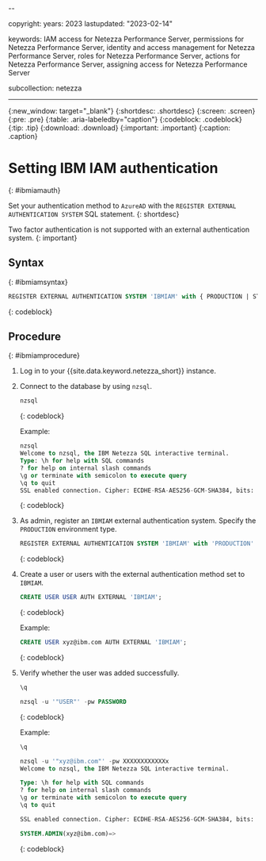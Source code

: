 --

copyright:
  years:  2023
lastupdated: "2023-02-14"

keywords: IAM access for Netezza Performance Server, permissions for Netezza Performance Server, identity and access management for Netezza Performance Server, roles for Netezza Performance Server, actions for Netezza Performance Server, assigning access for Netezza Performance Server

subcollection: netezza

---

{:new_window: target="_blank"}
{:shortdesc: .shortdesc}
{:screen: .screen}
{:pre: .pre}
{:table: .aria-labeledby="caption"}
{:codeblock: .codeblock}
{:tip: .tip}
{:download: .download}
{:important: .important}
{:caption: .caption}

# Setting IBM IAM authentication
{: #ibmiamauth}

Set your authentication method to `AzureAD` with the `REGISTER EXTERNAL AUTHENTICATION SYSTEM` SQL statement.
{: shortdesc}

Two factor authentication is not supported with an external authentication system.
{: important}

## Syntax
{: #ibmiamsyntax}

```sql
REGISTER EXTERNAL AUTHENTICATION SYSTEM 'IBMIAM' with { PRODUCTION | STAGING | DEVELOPMENT }
```
{: codeblock}

## Procedure
{: #ibmiamprocedure}

1. Log in to your {{site.data.keyword.netezza_short}} instance.
1. Connect to the database by using `nzsql`.

    ```sql
    nzsql
    ```
    {: codeblock}

    Example:

    ```sql
    nzsql
    Welcome to nzsql, the IBM Netezza SQL interactive terminal.  
    Type: \h for help with SQL commands
    ? for help on internal slash commands
    \g or terminate with semicolon to execute query
    \q to quit  
    SSL enabled connection. Cipher: ECDHE-RSA-AES256-GCM-SHA384, bits: 256, protocol: TLSv1.2
    ```
    {: codeblock}

1. As admin, register an `IBMIAM` external authentication system.
   Specify the `PRODUCTION` environment type.

    ```sql
    REGISTER EXTERNAL AUTHENTICATION SYSTEM 'IBMIAM' with 'PRODUCTION'
    ```
    {: codeblock}

1. Create a user or users with the external authentication method set to `IBMIAM`.

    ```sql
    CREATE USER USER AUTH EXTERNAL 'IBMIAM';
    ```
    {: codeblock}

    Example:

    ```sql
    CREATE USER xyz@ibm.com AUTH EXTERNAL 'IBMIAM';
    ```
    {: codeblock}

1. Verify whether the user was added successfully.

    ```sql
    \q

    nzsql -u '"USER"' -pw PASSWORD
    ```
    {: codeblock}

    Example:

    ```sql
    \q

    nzsql -u '"xyz@ibm.com"' -pw XXXXXXXXXXXXx
    Welcome to nzsql, the IBM Netezza SQL interactive terminal.

    Type: \h for help with SQL commands
    ? for help on internal slash commands
    \g or terminate with semicolon to execute query
    \q to quit

    SSL enabled connection. Cipher: ECDHE-RSA-AES256-GCM-SHA384, bits: 256, protocol: TLSv1.2

    SYSTEM.ADMIN(xyz@ibm.com)=>
    ```
    {: codeblock}
